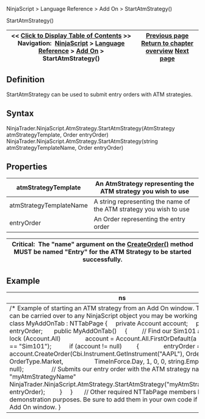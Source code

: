 ﻿
NinjaScript > Language Reference > Add On > StartAtmStrategy()

StartAtmStrategy()

| << [Click to Display Table of Contents](startatmstrategy.md) >> **Navigation:**     [NinjaScript](ninjascript.md) > [Language Reference](language_reference_wip.md) > [Add On](add_on.md) > StartAtmStrategy() | [Previous page](onwindowsaved.md) [Return to chapter overview](add_on.md) [Next page](strategybase.md) |
| --- | --- |
## Definition
StartAtmStrategy can be used to submit entry orders with ATM strategies.
 
## Syntax
NinjaTrader.NinjaScript.AtmStrategy.StartAtmStrategy(AtmStrategy atmStrategyTemplate, Order entryOrder)
NinjaTrader.NinjaScript.AtmStrategy.StartAtmStrategy(string atmStrategyTemplateName, Order entryOrder)
 
## Properties

| atmStrategyTemplate | An AtmStrategy representing the ATM strategy you wish to use |
| --- | --- |
| atmStrategyTemplateName | A string representing the name of the ATM strategy you wish to use |
| entryOrder | An Order representing the entry order |

| Critical:  The "name" argument on the [CreateOrder()](createorder.md) method MUST be named "Entry" for the ATM Strategy to be started successfully. |
| --- |

## Example

| ns |
| --- |
| /* Example of starting an ATM strategy from an Add On window. The concept can be carried over to any NinjaScript object you may be working on. */ public class MyAddOnTab : NTTabPage {      private Account account;      private Order entryOrder;        public MyAddOnTab()      {          // Find our Sim101 account          lock (Account.All)                account = Account.All.FirstOrDefault(a => a.Name == "Sim101");            if (account != null)          {                entryOrder = account.CreateOrder(Cbi.Instrument.GetInstrument("AAPL"), OrderAction.Buy, OrderType.Market,                    TimeInForce.Day, 1, 0, 0, string.Empty, "Entry", null);                  // Submits our entry order with the ATM strategy named "myAtmStrategyName"                NinjaTrader.NinjaScript.AtmStrategy.StartAtmStrategy("myAtmStrategyName", entryOrder);          }      }        // Other required NTTabPage members left out for demonstration purposes. Be sure to add them in your own code if building an Add On window. } |
